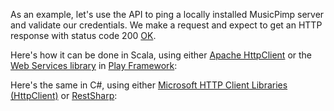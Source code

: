 As an example, let's use the API to ping a locally installed MusicPimp server 
and validate our credentials. We make a request and expect to get an HTTP response 
with status code 200 [OK](http://www.w3.org/Protocols/rfc2616/rfc2616-sec10.html).

Here's how it can be done in Scala, using either [Apache HttpClient](http://hc.apache.org/httpcomponents-client-ga/index.html) or 
the [Web Services library](http://www.playframework.com/documentation/2.1.x/ScalaWS) in 
[Play Framework](http://www.playframework.com/):

<script src="https://gist.github.com/malliina/5509130.js"></script>

Here's the same in C#, using either [Microsoft HTTP Client Libraries (HttpClient)](https://www.nuget.org/packages/Microsoft.Net.Http) 
or [RestSharp](http://restsharp.org/):

<script src="https://gist.github.com/malliina/5513464.js"></script>
